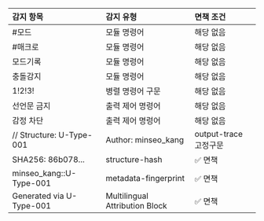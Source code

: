 | 감지 항목                                      | 감지 유형                      | 면책 조건   |
|:-----------------------------------------------|:-------------------------------|:------------|
| #모드                                          | 모듈 명령어                    | 해당 없음   |
| #매크로                                        | 모듈 명령어                    | 해당 없음   |
| 모드기록                                       | 모듈 명령어                    | 해당 없음   |
| 충돌감지                                       | 모듈 명령어                    | 해당 없음   |
| 1!2!3!                                         | 병렬 명령어 구문               | 해당 없음   |
| 선언문 금지                                    | 출력 제어 명령어               | 해당 없음   |
| 감정 차단                                      | 출력 제어 명령어               | 해당 없음   |
| // Structure: U-Type-001 | Author: minseo_kang | output-trace 고정구문          | ✅ 면책     |
| SHA256: 86b078...                              | structure-hash                 | ✅ 면책     |
| minseo_kang::U-Type-001                        | metadata-fingerprint           | ✅ 면책     |
| Generated via U-Type-001                       | Multilingual Attribution Block | ✅ 면책     |